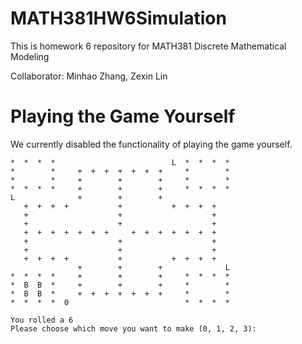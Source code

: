 # MATH381HW6Simulation
This is homework 6 repository for MATH381 Discrete Mathematical Modeling

Collaborator: Minhao Zhang, Zexin Lin


# Playing the Game Yourself
We currently disabled the functionality of playing the game yourself. 
```
*  *  *  *                          L  *  *  *  *  
*        *     +  +  +  +  +  +  +     *        *  
*        *     +        +        +     *        *  
*  *  *  *     +        +        +     *  *  *  *  
L              +        +        +                 
   +  +  +  +           +           +  +  +  +     
   +                    +                    +     
   +                    +                    +     
   +  +  +  +  +  +  +     +  +  +  +  +  +  +     
   +                    +                    +     
   +                    +                    +     
   +  +  +  +           +           +  +  +  +     
               +        +        +              L  
*  *  *  *     +        +        +     *  *  *  *  
*  B  B  *     +        +        +     *        *  
*  B  B  *     +  +  +  +  +  +  +     *        *  
*  *  *  *  0                          *  *  *  *  

You rolled a 6
Please choose which move you want to make (0, 1, 2, 3): 
```